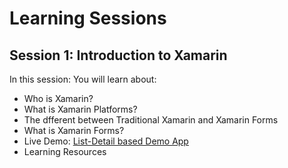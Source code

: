 # Learning Sessions

## Session 1: Introduction to Xamarin
In this session: You will learn about:
* Who is Xamarin?
* What is Xamarin Platforms?
* The dfferent between Traditional Xamarin and Xamarin Forms
* What is Xamarin Forms?
* Live Demo: [List-Detail based Demo App](https://github.com/wingchanatibsa/LearningSessions/blob/master/IntroductionToXamarin/XamarinDemo)
* Learning Resources


